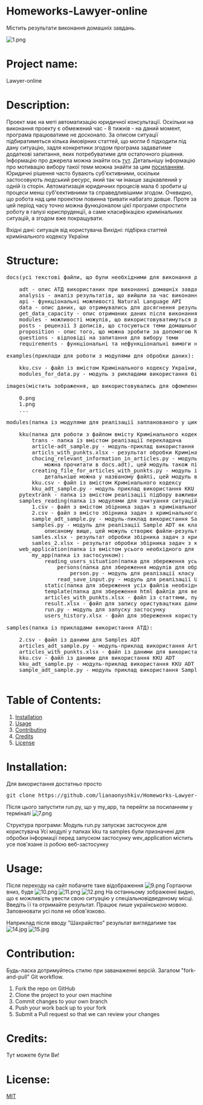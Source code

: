 # Homeworks-Lawyer-online
Містить результати виконання домашніх завдань. 

![1.png](https://github.com/lianaonyshkiv/Homeworks-Lawyer-online/blob/master/images/1.png)

# Project name: 
Lawyer-online
    
# Description: 
Проект має на меті автоматизацію юридичної консультації. Оскільки на виконання проекту
є обмежений час - 8 тижнів - на даний момент, програма працюватиме не досконало.
За описом ситуації підбиратиметься кілька ймовірних статтей, що могли б підходити під дану ситуацію, задля конкретики згодом
програма задаватиме додаткові запитання, яких потребуватиме для остаточного рішення. Інформацію про джерела можна знайти 
ось [тут](https://github.com/lianaonyshkiv/Homeworks-Lawyer-online/wiki). Детальнішу інформацію про мотивацію вибору такої
теми можна знайти за цим [посиланням](https://github.com/lianaonyshkiv/Homeworks-Lawyer-online/wiki/%D0%94%D0%BE%D0%BC%D0%B0%D1%88%D0%BD%D1%94-%D0%B7%D0%B0%D0%B2%D0%B4%D0%B0%D0%BD%D0%BD%D1%8F-%E2%84%960).
Юридичні рішення часто бувають суб'єктивними, оскільки застосовують людський ресурс, який так чи інакше зацікавлений
у одній із сторін. Автоматизація юридичних процесів мала б зробити ці процеси менш суб'єективними та справедливішими згодом.
Очевидно, що робота над цим проектом повинна тривати набагато довше. Проте за цей період часу точно можна функціоналом цієї 
програми спростити роботу в галузі юриспруденції, а саме класифікацією кримінальних ситуацій, а згодом вже покращувати.

Вхідні дані: ситуація від користувача
Вихідні: підбірка статтей кримінального кодексу України

# Structure:
<pre>
docs(усі текстові файли, що були необхідними для виконання дз):

    adt - опис АТД використаних при виконанні домашніх завдань
    analysis - аналіз результатів, що вийшли за час виконання циклу домашніх завдань
    api - функціональні можливості Natural Language API
    data - опис даних, що отримувались для досягнення результату та плану роботи над ними
    get_data_capacity - опис отриманих даних після виконання циклу домашніх завдань
    modules - можливості можулів, що використовуватимуться для аналізу даних
    posts - рецензії 3 дописів, що стосуються теми домашнього завдання та розділу комп'ютерних наук, зачіпленого в ньому
    proposition - опис того, що можна зробити за допомогою Natural Language API
    questions - відповіді на запитання для вибору теми
    requirements - функціональні та нефункціональні вимоги на систему
    
examples(приклади для роботи з модулями для обробки даних):

    kku.csv - файл із вмістом Кримінального кодексу України, що використовувався для зчитування
    modules_for_data.py - модуль з рикладами використання бібліотек для обробки даних
    
images(містить зображення, що використовувались для офомлення wiki та README):

    0.png
    1.png
    ...
    
modules(папка із модулями для реалізації запланованого у циклі домашніх завдань):

    kku(папка для роботи з файлом вмісту Кримінального кодексу України):
        trans - папка із вмістом реалізації перекладача
        article-adt_sample.py - модуль-приклад використання Article ADT
        articls_with_punkts.xlsx - результат обробки Кримінального кодексу
        chocing_relevant_information_in_articles.py - модуль із реалізацією Article ADT як класу Article(детальніше про роботу методів
            можна прочитати в docs.adt), цей модуль також підбирає важливі слова та синоніми до кожної статі за допомогою методу у цьому             класі
        creating_file_for_articles_with_punkts.py - модуль із реалізацією KKU ADT як клас KKU, аналогічно як вище, прочитати про методи 
            детальніше можна у названому файлі, цей модуль власне створює файл-результат обробки кримінального кодексу                               articles_with_punkts.xlsx.
        kku.csv - файл із вмістом Кримінального кодексу
        kku_adt_sample.py - модуль приклад використання KKU ADT
    pytextrank - папка із вмістом реалізації підбору важливих слів з речення
    samples_reading(папка із модулями для зчитуання ситуацій-прикладів):
        1.csv - файл з вмістом збірника задач з кримінального права
        2.csv - файл з вмісто збірника задач з кримінального права
        sample_adt_sample.py - модуль-пиклад використання Sample ADT
        samples.py - модуль для реалізації Sample ADT як клас Sample, детальніше про методи цього класу можна прочитати у файлі, 
            описаному вище, цей можуль створює файли-результати обробки збірників
        samles.xlsx - результат обробки збірника задач з кримінального права 1
        samles_2.xlsx - результат обробки збірника задач з кримінального права 2
    web_application(папка із вмістом усього необхідного для створення веб-застосунку та обробки користувацкого введення):
        my_app(папка із застосунком):
            reading_users_situation(папка для збереження усього пов'язаного із обробкою користувацьких ситуацій):
                persons(папка для збереження модулів для обробки дійових осіб у ситуації):
                    person.py - модуль для реалізації класу Person
                read_save_input.py - модуль для реалізації UsersSituaion ADT як класу UsersSituation, використовується для зчитування                       користувацьких даних та їх обробки(про методи детальніше у файлі описаному вижче)
            static(папка для збереження усіх файлів необхідних для оформлення веб-застосунку)
            template(папка для збереження html файлів для веб-застосунку):
            articles_with_punkts.xlsx - файл із статтями, пунктами та важливими словами до кожної статті
            result.xlsx - файл для запису ористувацтких даних
            run.py - модуль для запуску застосунку
            users_history.xlsx - файл для збереження користувацької історії
            
samples(папка із прикладами використання АТД):

    2.csv - файл із даними для Samples ADT 
    articles_adt_sample.py - модуль-приклад використання Articles ADT
    articles_with_punkts.xlsx - файл із даними для використання Articles ADT
    kku.csv - файл із даними для використання KKU ADT
    kku_adt_sample.py - модуль-приклад використання KKU ADT
    sample_adt_sample.py - модуль приклад використання Sample ADT
    
</pre>

# Table of Contents: 
1. [Installation](#installation)
2. [Usage](#usage)
3. [Contributing](#contribution)
4. [Credits](#credits)
5. [License](#license)

# Installation:

Для використання достатньо просто 
<pre>
git clone https://github.com/lianaonyshkiv/Homeworks-Lawyer-online
</pre>

Після цього запустити run.py, що у my_app, та перейти за посиланням у терміналі
![7.png](https://github.com/lianaonyshkiv/Homeworks-Lawyer-online/blob/master/images/8.png)

Структура програми:
Модуль run.py запускає застосунок для користувача
Усі модулі у папках kku та samples були призначені для обробки інформації перед запуском застосунку
wev_application містить усе пов'язане із робою веб-застосунку


# Usage:

Після переходу на сайт побачите таке відображення
![9.png](https://github.com/lianaonyshkiv/Homeworks-Lawyer-online/blob/master/images/9.png)
Гортаючи вниз, буде
![10.png](https://github.com/lianaonyshkiv/Homeworks-Lawyer-online/blob/master/images/10.png)
![11.png](https://github.com/lianaonyshkiv/Homeworks-Lawyer-online/blob/master/images/11.png)
![12.png](https://github.com/lianaonyshkiv/Homeworks-Lawyer-online/blob/master/images/12.png)
На останньому зображенні видно, що є можливість увести свою ситуацію у спеціальновідведеному місці.
Введіть її та отримайте результат.
Працює лише українською мовою.
Заповнювати усі поля не обов'язково.

Наприклад після вводу "Шахрайство" результат виглядатиме так
![14.jpg](https://github.com/lianaonyshkiv/Homeworks-Lawyer-online/blob/master/images/14.png)
![15.jpg](https://github.com/lianaonyshkiv/Homeworks-Lawyer-online/blob/master/images/15.png)

# Contribution:

Будь-ласка дотримуйтесь стилю при заванаженні версій. Загалом "fork-and-pull" Git workflow.

1) Fork the repo on GitHub
2) Clone the project to your own machine
3) Commit changes to your own branch
4) Push your work back up to your fork
5) Submit a Pull request so that we can review your changes

# Credits:

Тут можете бути Ви!

# License:
[MIT](https://choosealicense.com/licenses/mit/)
